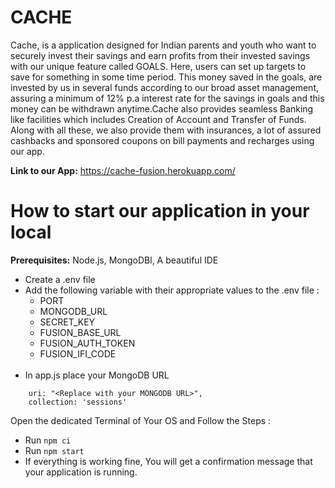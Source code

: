 # CACHE

Cache, is a application designed for Indian parents and youth who want to securely invest their savings and earn profits from their invested savings with our unique feature called GOALS. Here, users can set up targets to save for something in some time period. This money saved in the goals, are invested by us in several funds according to our broad asset management, assuring a minimum of 12% p.a interest rate for the savings in goals and this money can be withdrawn anytime.Cache also provides seamless Banking like facilities which includes Creation of Account and Transfer of Funds. Along with all these, we also provide them with insurances, a lot of assured cashbacks and sponsored coupons on bill payments and recharges using our app. 

**Link to our App:** https://cache-fusion.herokuapp.com/

# How to start our application in your local

**Prerequisites:** Node.js, MongoDBl, A beautiful IDE

* Create a .env file 
* Add the following variable with their appropriate values to the .env file :
     <ul>
      <li>PORT </li>
     <li>MONGODB_URL</li>
      <li>SECRET_KEY</li>
     <li>FUSION_BASE_URL</li>
     <li>FUSION_AUTH_TOKEN</li>
     <li>FUSION_IFI_CODE</li>
   </ul><br>
* In app.js place your MongoDB URL
```
    uri: "<Replace with your MONGODB URL>",
    collection: 'sessions'
```
Open the dedicated Terminal of Your OS and Follow the Steps :
* Run ```npm ci```
* Run ```npm start```
* If everything is working fine, You will get a confirmation message that your application is running.

